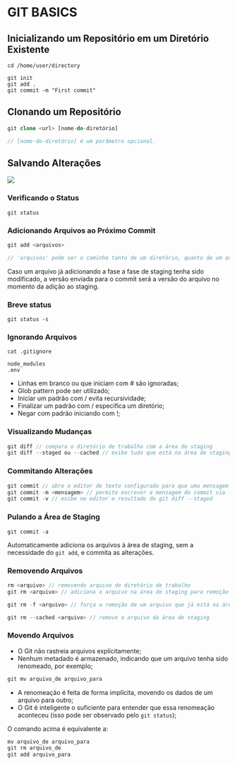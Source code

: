# GIT BASICS

## Inicializando um Repositório em um Diretório Existente
```
cd /home/user/directory

git init
git add .
git commit -m "First commit"
```

## Clonando um Repositório
```php
git clone <url> [nome-do-diretório]

// [nome-do-diretório] é um parâmetro opcional.
```

## Salvando Alterações
![](https://i.gyazo.com/9b953f7a87c62c2bd33a9934d83548fb.png)

### Verificando o Status
```
git status
```

### Adicionando Arquivos ao Próximo Commit
```php
git add <arquivos>

// 'arquivos' pode ser o caminho tanto de um diretório, quanto de um arquivo.
```
Caso um arquivo já adicionando a fase a fase de staging tenha sido modificado, a versão enviada para o commit será a versão do arquivo no momento da adição ao staging.


### Breve status
```
git status -s
```

### Ignorando Arquivos
```
cat .gitignore

node_modules
.env
```

- Linhas em branco ou que iniciam com # são ignoradas;
- Glob pattern pode ser utilizado;
- Iniciar um padrão com / evita recursividade;
- Finalizar um padrão com / especifica um diretório;
- Negar com padrão iniciando com !;

### Visualizando Mudanças
```php
git diff // compara o diretório de trabalho com a área de staging
git diff --staged ou --cached // exibe tudo que está na área de staging
```

### Commitando Alterações
```php
git commit // abre o editor de texto configurado para que uma mensagem seja adicionada ao commit
git commit -m <mensagem> // permite escrever a mensagem do commit via linha de comando
git commit -v // exibe no editor o resultado do git diff --staged
```

### Pulando a Área de Staging
```
git commit -a
```
Automaticamente adiciona os arquivos à área de staging, sem a necessidade do ```git add```, e commita as alterações.

### Removendo Arquivos
```php
rm <arquivo> // removendo arquivo do diretório de trabalho
git rm <arquivo> // adiciona o arquivo na área de staging para remoção do banco do git
```
```php
git rm -f <arquivo> // força a remoção de um arquivo que já está na área de staging (remove tanto do git, quanto do diretório de trabalho)

git rm --cached <arquivo> // remove o arquivo da área de staging
```

### Movendo Arquivos
- O Git não rastreia arquivos explicitamente;
- Nenhum metadado é armazenado, indicando que um arquivo tenha sido renomeado, por exemplo;
```php
git mv arquivo_de arquivo_para
```
- A renomeação é feita de forma implícita, movendo os dados de um arquivo para outro;
- O Git é inteligente o suficiente para entender que essa renomeação aconteceu (isso pode ser observado pelo ```git status```);

O comando acima é equivalente a:
```php
mv arquivo_de arquivo_para
git rm arquivo_de
git add arquivo_para
```